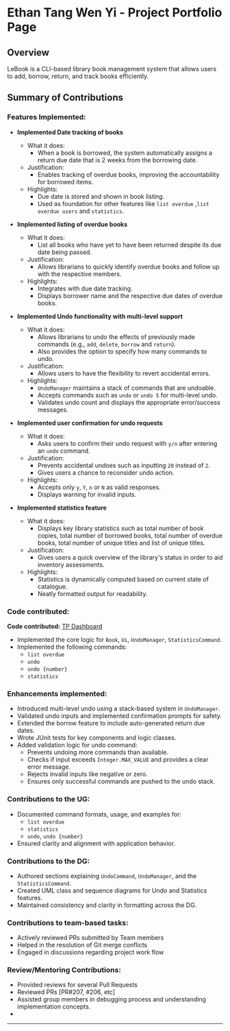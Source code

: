 # Ethan Tang Wen Yi - Project Portfolio Page

## Overview

LeBook is a CLI-based library book management system that allows users to
add, borrow, return, and track books efficiently.

## Summary of Contributions

### Features Implemented:

- **Implemented Date tracking of books**
  - What it does:
    - When a book is borrowed, the system automatically assigns a return due date that is 2 weeks from the borrowing date.
  - Justification:
    - Enables tracking of overdue books, improving the accountability for borrowed items.
  - Highlights:
    - Due date is stored and shown in book listing.
    - Used as foundation for other features like `list overdue` ,`list overdue users` and `statistics`.

- **Implemented listing of overdue books**
  - What it does:
    - List all books who have yet to have been returned despite its due date being passed.
  - Justification:
    - Allows librarians to quickly identify overdue books and follow up with the respective members.
  - Highlights:
    - Integrates with due date tracking.
    - Displays borrower name and the respective due dates of overdue books.

- **Implemented Undo functionality with multi-level support**
  - What it does:
    - Allows librarians to undo the effects of previously made commands (e.g., `add`, `delete`, `borrow` and `return`).
    - Also provides the option to specify how many commands to undo.
  - Justification:
    - Allows users to have the flexibility to revert accidental errors.
  - Highlights:
    - `UndoManager` maintains a stack of commands that are undoable.
    - Accepts commands such as `undo` or `undo 5` for multi-level undo.
    - Validates undo count and displays the appropriate error/success messages.

- **Implemented user confirmation for undo requests**
  - What it does:
    - Asks users to confirm their undo request with `y/n` after entering an `undo` command.
  - Justification:
    - Prevents accidental undoes such as inputting `20` instead of `2`.
    - Gives users a chance to reconsider undo action.
  - Highlights:
    - Accepts only `y`, `Y`, `n` or `N` as valid responses.
    - Displays warning for invalid inputs.

- **Implemented statistics feature**
  - What it does:
    - Displays key library statistics such as total number of book copies, total number of borrowed books, total number of overdue books,
      total number of unique titles and list of unique titles.
  - Justification:
    - Gives users a quick overview of the library's status in order to aid inventory assessments.
  - Highlights:
    - Statistics is dynamically computed based on current state of catalogue.
    - Neatly formatted output for readability.

### Code contributed:

**Code contributed:** [TP Dashboard](https://nus-cs2113-ay2425s2.github.io/tp-dashboard/?search=&sort=groupTitle&sortWithin=title&timeframe=commit&mergegroup=&groupSelect=groupByRepos&breakdown=true&checkedFileTypes=docs~functional-code~test-code~other&since=2025-02-21&tabOpen=true&tabType=authorship&tabAuthor=eth4n22&tabRepo=AY2425S2-CS2113-T13-3%2Ftp%5Bmaster%5D&authorshipIsMergeGroup=false&authorshipFileTypes=docs~functional-code~test-code&authorshipIsBinaryFileTypeChecked=false&authorshipIsIgnoredFilesChecked=false)

- Implemented the core logic for `Book`, `Ui`, `UndoManager`, `StatisticsCommand`.
- Implemented the following commands:
    - `list overdue`
    - `undo`
    - `undo {number}`
    - `statistics`

### Enhancements implemented:

- Introduced multi-level undo using a stack-based system in `UndoManager`.
- Validated undo inputs and implemented confirmation prompts for safety.
- Extended the borrow feature to include auto-generated return due dates.
- Wrote JUnit tests for key components and logic classes.
- Added validation logic for undo command:
  - Prevents undoing more commands than available.
  - Checks if input exceeds `Integer.MAX_VALUE` and provides a clear error message.
  - Rejects invalid inputs like negative or zero.
  - Ensures only successful commands are pushed to the undo stack.

### Contributions to the UG:

- Documented command formats, usage, and examples for:
  - `list overdue`
  - `statistics`
  - `undo`, `undo {number}`
- Ensured clarity and alignment with application behavior.

### Contributions to the DG:

- Authored sections explaining `UndoCommand`, `UndoManager`, and the `StatisticsCommand`.
- Created UML class and sequence diagrams for Undo and Statistics features.
- Maintained consistency and clarity in formatting across the DG.

### Contributions to team-based tasks:

- Actively reviewed PRs submitted by Team members
- Helped in the resolution of Git merge conflicts
- Engaged in discussions regarding project work flow

### Review/Mentoring Contributions:

- Provided reviews for several Pull Requests
- Reviewed PRs [PR#207, #206, etc]
- Assisted group members in debugging process and understanding implementation concepts.
- 
---
